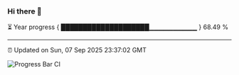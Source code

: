 ### Hi there 👋

⏳ Year progress { ████████████████████▁▁▁▁▁▁▁▁▁▁ } 68.49 %

---

⏰ Updated on Sun, 07 Sep 2025 23:37:02 GMT

![Progress Bar CI](https://github.com/IshwaranRudhara/GIT-ACTION/workflows/Progress%20Bar%20CI/badge.svg)
